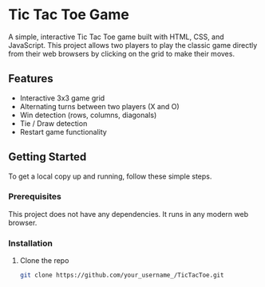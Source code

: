 # Tic Tac Toe Game

A simple, interactive Tic Tac Toe game built with HTML, CSS, and JavaScript. This project allows two players to play the classic game directly from their web browsers by clicking on the grid to make their moves.

## Features

- Interactive 3x3 game grid
- Alternating turns between two players (X and O)
- Win detection (rows, columns, diagonals)
- Tie / Draw detection
- Restart game functionality

## Getting Started

To get a local copy up and running, follow these simple steps.

### Prerequisites

This project does not have any dependencies. It runs in any modern web browser.

### Installation

1. Clone the repo
   ```sh
   git clone https://github.com/your_username_/TicTacToe.git
